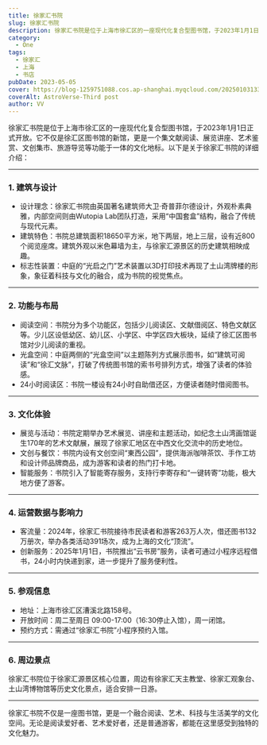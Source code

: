 ```yaml
---
title: 徐家汇书院
slug: 徐家汇书院
description: 徐家汇书院是位于上海市徐汇区的一座现代化复合型图书馆，于2023年1月1日正式开放。它不仅是徐汇区图书馆的新馆，更是一个集文献阅读、展览讲座、艺术鉴赏、文创集市、旅游导览等功能于一体的文化地标。
category:
  - One
tags:
  - 徐家汇
  - 上海
  - 书店
pubDate: 2023-05-05
cover: https://blog-1259751088.cos.ap-shanghai.myqcloud.com/20250103133544743.png?imageSlim
coverAlt: AstroVerse-Third post
author: VV
---
```


徐家汇书院是位于上海市徐汇区的一座现代化复合型图书馆，于2023年1月1日正式开放。它不仅是徐汇区图书馆的新馆，更是一个集文献阅读、展览讲座、艺术鉴赏、文创集市、旅游导览等功能于一体的文化地标。以下是关于徐家汇书院的详细介绍：

---

### 1. 建筑与设计
- 设计理念：徐家汇书院由英国著名建筑师大卫·奇普菲尔德设计，外观朴素典雅，内部空间则由Wutopia Lab团队打造，采用“中国套盒”结构，融合了传统与现代元素。
- 建筑特色：书院总建筑面积18650平方米，地下两层，地上三层，设有近800个阅览座席。建筑外观以米色幕墙为主，与徐家汇源景区的历史建筑相映成趣。
- 标志性装置：中庭的“光启之门”艺术装置以3D打印技术再现了土山湾牌楼的形象，象征着科技与文化的融合，成为书院的视觉焦点。

---

### 2. 功能与布局
- 阅读空间：书院分为多个功能区，包括少儿阅读区、文献借阅区、特色文献区等。少儿区设低幼区、幼儿区、小学区、中学区四大板块，延续了徐汇区图书馆对少儿阅读的重视。
- 光盒空间：中庭两侧的“光盒空间”以主题陈列方式展示图书，如“建筑可阅读”和“徐汇文脉”，打破了传统图书馆的索书号排列方式，增强了读者的体验感。
- 24小时阅读区：书院一楼设有24小时自助借还区，方便读者随时借阅图书。

---

### 3. 文化体验
- 展览与活动：书院定期举办艺术展览、讲座和主题活动，如纪念土山湾画馆诞生170年的艺术文献展，展现了徐家汇地区在中西文化交流中的历史地位。
- 文创与餐饮：书院内设有文创空间“東西公园”，提供海派咖啡茶饮、手作工坊和设计师品牌商品，成为游客和读者的热门打卡地。
- 智能服务：书院引入了智能寄存服务，支持行李寄存和“一键转寄”功能，极大地方便了游客。

---

### 4. 运营数据与影响力
- 客流量：2024年，徐家汇书院接待市民读者和游客263万人次，借还图书132万册次，举办各类活动391场次，成为上海的文化“顶流”。
- 创新服务：2025年1月1日，书院推出“云书房”服务，读者可通过小程序远程借书，24小时内快递到家，进一步提升了服务便利性。

---

### 5. 参观信息
- 地址：上海市徐汇区漕溪北路158号。
- 开放时间：周二至周日 09:00-17:00（16:30停止入馆），周一闭馆。
- 预约方式：需通过“徐家汇书院”小程序预约入馆。

---

### 6. 周边景点
徐家汇书院位于徐家汇源景区核心位置，周边有徐家汇天主教堂、徐家汇观象台、土山湾博物馆等历史文化景点，适合安排一日游。

---

徐家汇书院不仅是一座图书馆，更是一个融合阅读、艺术、科技与生活美学的文化空间。无论是阅读爱好者、艺术爱好者，还是普通游客，都能在这里感受到独特的文化魅力。